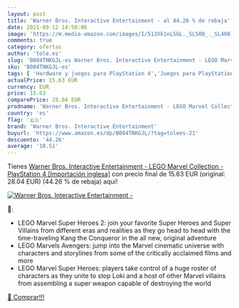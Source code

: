 ```yaml
---
layout: post
title: 'Warner Bros. Interactive Entertainment - al 44.26 % de rebaja'
date: 2021-09-12 14:50:06
image: 'https://m.media-amazon.com/images/I/513Xk1nLSbL._SL500_._SL400_.jpg'
comments: true
category: ofertas
author: 'tole.es'
slug: 'B084TNKGJL-es Warner Bros. Interactive Entertainment - LEGO Marvel...'
sku: 'B084TNKGJL-es'
tags: [ 'Hardware y juegos para PlayStation 4','Juegos para PlayStation 4','Videojuegos','playstation','warner bros. interactive entertainment', ]
actualPrice: 15.63 EUR
currency: EUR
price: 15.63
comparePrice: 28.04 EUR
prodname: 'Warner Bros. Interactive Entertainment - LEGO Marvel Collection - PlayStation 4 [Importación inglesa]'
country: 'es'
flag: '🇪🇸'
brand: 'Warner Bros. Interactive Entertainment'
buyurl: 'https://www.amazon.es/dp/B084TNKGJL/?tag=tolees-21'
descuento: '44.26'
average: '18.51'
---
```


Tienes [Warner Bros. Interactive Entertainment - LEGO Marvel Collection - PlayStation 4 [Importación inglesa]](https://www.amazon.es/dp/B084TNKGJL/?tag=tolees-21) con precio final de  15.63 EUR (original: 28.04 EUR) (44.26 %  de rebaja) aqui!

[![Warner Bros. Interactive Entertainment -](https://m.media-amazon.com/images/I/513Xk1nLSbL._SL500_._SL400_.jpg)](https://www.amazon.es/dp/B084TNKGJL/?tag=tolees-21)

🔎:

- LEGO Marvel Super Heroes 2: join your favorite Super Heroes and Super Villains from different eras and realities as they go head to head with the time-traveling Kang the Conqueror in the all new, original adventure
- LEGO Marvels Avengers: jump into the Marvel cinematic universe with characters and storylines from some of the critically acclaimed films and more
- LEGO Marvel Super Heroes: players take control of a huge roster of characters as they unite to stop Loki and a host of other Marvel villains from assembling a super weapon capable of destroying the world

[🛒 Comprar!!!](https://www.amazon.es/dp/B084TNKGJL/?tag=tolees-21)
